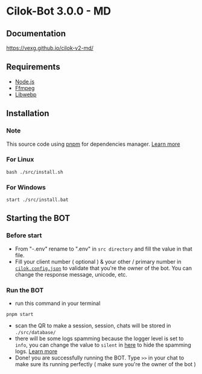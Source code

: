 # Cilok-Bot 3.0.0 - MD

## Documentation
https://vexg.github.io/cilok-v2-md/

## Requirements
- [Node.js](https://nodejs.org/en/)
- [Ffmpeg](https://github.com/BtbN/FFmpeg-Builds/releases)
- [Libwebp](https://storage.googleapis.com/downloads.webmproject.org/releases/webp/index.html)


## Installation
### Note
This source code using [pnpm](https://pnpm.io/) for dependencies manager. [Learn more](https://pnpm.io/motivation)
### For Linux
```
bash ./src/install.sh
```
### For Windows
```
start ./src/install.bat
```
 
## Starting the BOT
### Before start
- From "-.env" rename to ".env" in ```src directory``` and fill the value in that file.
- Fill your client number ( optional ) & your other / primary number in [```cilok.config.json```](https://github.com/VEXG/cilok-v2-md/blob/f93ce0ec32b83ccc1f99f552346632808a6a33ae/src/cilok.config.json#L4) to validate that you're the owner of the bot. You can change the response message, unicode, etc.

### Run the BOT
 - run this command in your terminal
```
pnpm start
```
- scan the QR to make a session, session, chats will be stored in ```./src/database/```
- there will be some logs spamming because the logger level is set to ```info```, you can change the value to ```silent``` in [here](https://github.com/VEXG/cilok-v2-md/blob/f93ce0ec32b83ccc1f99f552346632808a6a33ae/lib/connection.ts#L19) to hide the spamming logs. [Learn more](https://github.com/pinojs/pino/blob/master/docs/api.md#loggerlevels-object)
- Done! you are successfully running the BOT. Type ```>>``` in your chat to make sure its running perfectly ( make sure you're the owner of the bot )